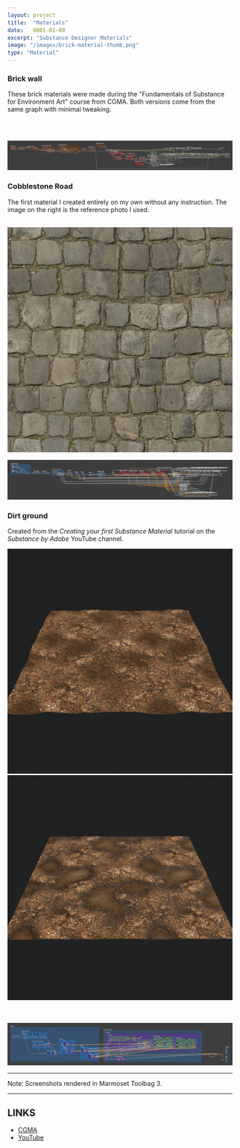 ```yaml
---
layout: project
title:  "Materials"
date:   0001-01-09
excerpt: "Substance Designer Materials"
image: "/images/brick-material-thumb.png"
type: "Material"
---
```


### Brick wall
<div class="box">
  <p>
    These brick materials were made during the "Fundamentals of Substance for Environment Art" course from CGMA. Both versions come from the same graph with minimal tweaking.
  </p>
</div>

<div class="row">
    <div class="6u 12u$(small)">
      <span class="image fit"><a href="/images/brick-material-cylinder-v1.png" target="_blank"><img src="/images/brick-material-cylinder-v1.png" alt=""></a></span>
    </div>
    <div class="6u 12u$(small)">
      <span class="image fit"><a href="/images/brick-material-cylinder-v2.png" target="_blank"><img src="/images/brick-material-cylinder-v2.png" alt=""></a></span>
    </div>   
</div>   


<span class="image fit"><a href="/images/brick-substance-graph.png" target="_blank"><img src="/images/brick-substance-graph.png" alt=""></a></span>


### Cobblestone Road
<div class="box">
  <p>
    The first material I created entirely on my own without any instruction. The image on the right is the reference photo I used.
  </p>
</div>

<div class="row">
    <div class="6u 12u$(small)">
      <span class="image fit"><a href="/images/cobblestone-cylinder.png" target="_blank"><img src="/images/cobblestone-cylinder.png" alt=""></a></span>
    </div>
    <div class="6u 12u$(small)">
      <span class="image fit"><a href="/images/cobblestone_floor_03_diff_1024.png" target="_blank"><img src="/images/cobblestone_floor_03_diff_1024.png" alt=""></a></span>
    </div>   
</div>   


<span class="image fit"><a href="/images/cobblestone-substance-graph.png" target="_blank"><img src="/images/cobblestone-substance-graph.png" alt=""></a></span>

### Dirt ground
<div class="box">
  <p>
    Created from the <i>Creating your first Substance Material</i> tutorial on the <i>Substance by Adobe</i> YouTube channel.
  </p>
</div>

<div class="row">
    <div class="6u 12u$(small)">
      <span class="image fit"><a href="/images/dirt-ground-1.png" target="_blank"><img src="/images/dirt-ground-1.png" alt=""></a></span>
    </div>
    <div class="6u 12u$(small)">
      <span class="image fit"><a href="/images/dirt-ground-water-2.png" target="_blank"><img src="/images/dirt-ground-water-2.png" alt=""></a></span>
    </div>   
</div>   

<div class="row">
    <div class="6u 12u$(small)">
      <span class="image fit"><a href="/images/dirt-ground-2.png" target="_blank"><img src="/images/dirt-ground-2.png" alt=""></a></span>
    </div>
    <div class="6u 12u$(small)">
      <span class="image fit"><a href="/images/dirt-ground-water-1.png" target="_blank"><img src="/images/dirt-ground-water-1.png" alt=""></a></span>
    </div>   
</div>   


<span class="image fit"><a href="/images/dirt-ground-substance-graph.png" target="_blank"><img src="/images/dirt-ground-substance-graph.png" alt=""></a></span>

<hr/>
  <p class="textcenter">Note: Screenshots rendered in Marmoset Toolbag 3.</p>
<hr/>

<h2>LINKS</h2>

<ul class="actions fit">
  <li><a href="https://www.cgmasteracademy.com/courses/55-fundamentals-of-substance-for-environment-art/" target="_blank" class="button fit icon fa-link largefont">CGMA</a></li> 
  <li><a href="https://www.youtube.com/watch?v=i_q_JaCg7hk&list=PLB0wXHrWAmCwWfVVurGIQO_tMVWCFhnqE&t=1s" target="_blank" class="button fit icon fa-youtube largefont">YouTube</a></li>
</ul>

